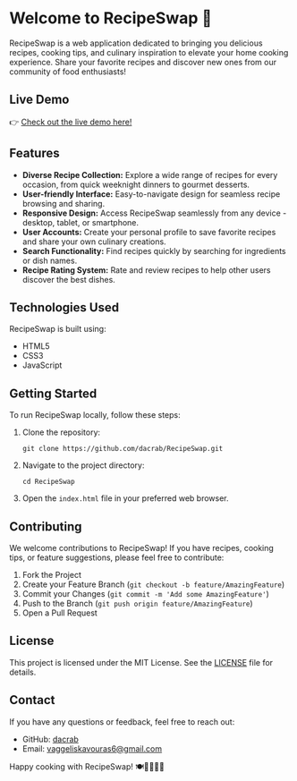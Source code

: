 # Welcome to RecipeSwap 🍳

RecipeSwap is a web application dedicated to bringing you delicious recipes, cooking tips, and culinary inspiration to elevate your home cooking experience. Share your favorite recipes and discover new ones from our community of food enthusiasts!

## Live Demo

👉 [Check out the live demo here!](https://dacrab.github.io/RecipeSwap/)

## Features

- **Diverse Recipe Collection:** Explore a wide range of recipes for every occasion, from quick weeknight dinners to gourmet desserts.
- **User-friendly Interface:** Easy-to-navigate design for seamless recipe browsing and sharing.
- **Responsive Design:** Access RecipeSwap seamlessly from any device - desktop, tablet, or smartphone.
- **User Accounts:** Create your personal profile to save favorite recipes and share your own culinary creations.
- **Search Functionality:** Find recipes quickly by searching for ingredients or dish names.
- **Recipe Rating System:** Rate and review recipes to help other users discover the best dishes.

## Technologies Used

RecipeSwap is built using:

- HTML5
- CSS3
- JavaScript

## Getting Started

To run RecipeSwap locally, follow these steps:

1. Clone the repository:
   ```
   git clone https://github.com/dacrab/RecipeSwap.git
   ```
2. Navigate to the project directory:
   ```
   cd RecipeSwap
   ```
3. Open the `index.html` file in your preferred web browser.

## Contributing

We welcome contributions to RecipeSwap! If you have recipes, cooking tips, or feature suggestions, please feel free to contribute:

1. Fork the Project
2. Create your Feature Branch (`git checkout -b feature/AmazingFeature`)
3. Commit your Changes (`git commit -m 'Add some AmazingFeature'`)
4. Push to the Branch (`git push origin feature/AmazingFeature`)
5. Open a Pull Request

## License

This project is licensed under the MIT License. See the [LICENSE](LICENSE) file for details.

## Contact

If you have any questions or feedback, feel free to reach out:

- GitHub: [dacrab](https://github.com/dacrab)
- Email: vaggeliskavouras6@gmail.com

Happy cooking with RecipeSwap! 🍽️👨‍🍳👩‍🍳